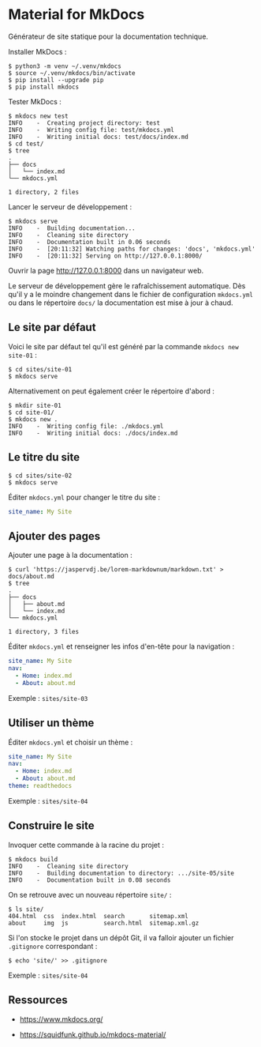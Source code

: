 # Material for MkDocs

Générateur de site statique pour la documentation technique.

Installer MkDocs :

```console
$ python3 -m venv ~/.venv/mkdocs
$ source ~/.venv/mkdocs/bin/activate
$ pip install --upgrade pip
$ pip install mkdocs
```

Tester MkDocs :

```console
$ mkdocs new test
INFO    -  Creating project directory: test
INFO    -  Writing config file: test/mkdocs.yml
INFO    -  Writing initial docs: test/docs/index.md
$ cd test/
$ tree
.
├── docs
│   └── index.md
└── mkdocs.yml

1 directory, 2 files
```

Lancer le serveur de développement :

```console
$ mkdocs serve
INFO    -  Building documentation...
INFO    -  Cleaning site directory
INFO    -  Documentation built in 0.06 seconds
INFO    -  [20:11:32] Watching paths for changes: 'docs', 'mkdocs.yml'
INFO    -  [20:11:32] Serving on http://127.0.0.1:8000/
```

Ouvrir la page http://127.0.0.1:8000 dans un navigateur web.

Le serveur de développement gère le rafraîchissement automatique. Dès qu'il y a
le moindre changement dans le fichier de configuration `mkdocs.yml` ou dans le
répertoire `docs/` la documentation est mise à jour à chaud.

## Le site par défaut

Voici le site par défaut tel qu'il est généré par la commande `mkdocs new
site-01` :

```console
$ cd sites/site-01
$ mkdocs serve
```

Alternativement on peut également créer le répertoire d'abord :

```console
$ mkdir site-01
$ cd site-01/
$ mkdocs new .
INFO    -  Writing config file: ./mkdocs.yml
INFO    -  Writing initial docs: ./docs/index.md
```

## Le titre du site

```console
$ cd sites/site-02
$ mkdocs serve
```

Éditer `mkdocs.yml` pour changer le titre du site :

```yaml
site_name: My Site
```


## Ajouter des pages

Ajouter une page à la documentation :

```console
$ curl 'https://jaspervdj.be/lorem-markdownum/markdown.txt' > docs/about.md
$ tree
.
├── docs
│   ├── about.md
│   └── index.md
└── mkdocs.yml

1 directory, 3 files
```

Éditer `mkdocs.yml` et renseigner les infos d'en-tête pour la navigation :

```yaml
site_name: My Site
nav:
  - Home: index.md
  - About: about.md
```

Exemple : `sites/site-03`


## Utiliser un thème

Éditer `mkdocs.yml` et choisir un thème :

```yaml
site_name: My Site
nav:
  - Home: index.md
  - About: about.md
theme: readthedocs
```

Exemple : `sites/site-04`


## Construire le site

Invoquer cette commande à la racine du projet :

```console 
$ mkdocs build
INFO    -  Cleaning site directory
INFO    -  Building documentation to directory: .../site-05/site
INFO    -  Documentation built in 0.08 seconds
```

On se retrouve avec un nouveau répertoire `site/` :

```console
$ ls site/
404.html  css  index.html  search       sitemap.xml
about     img  js          search.html  sitemap.xml.gz
```

Si l'on stocke le projet dans un dépôt Git, il va falloir ajouter un fichier
`.gitignore` correspondant :

```console
$ echo 'site/' >> .gitignore
```

Exemple : `sites/site-04`


## Ressources

- https://www.mkdocs.org/

- https://squidfunk.github.io/mkdocs-material/


